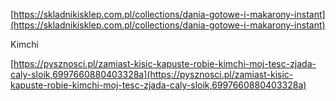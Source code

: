   

[https://skladnikisklep.com.pl/collections/dania-gotowe-i-makarony-instant](https://skladnikisklep.com.pl/collections/dania-gotowe-i-makarony-instant)

  

Kimchi

  

[https://pysznosci.pl/zamiast-kisic-kapuste-robie-kimchi-moj-tesc-zjada-caly-sloik,6997660880403328a](https://pysznosci.pl/zamiast-kisic-kapuste-robie-kimchi-moj-tesc-zjada-caly-sloik,6997660880403328a)